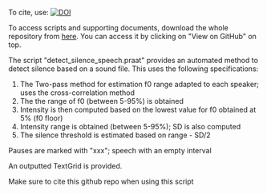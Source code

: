 To cite, use: [![DOI](https://zenodo.org/badge/515152882.svg)](https://zenodo.org/badge/latestdoi/515152882)

To access scripts and supporting documents, download the whole repository from [here](https://github.com/JalalAl-Tamimi/Praat-Silence-Detection). You can access it by clicking on "View on GitHub" on top.

The script "detect_silence_speech.praat" provides an automated method to detect silence based on a sound file. 
This uses the following specifications:
1. The Two-pass method for estimation f0 range adapted to each speaker; uses the cross-correlation method
2. The the range of f0 (between 5-95%) is obtained
3. Intensity is then computed based on the lowest value for f0 obtained at 5% (f0 floor)
4. Intensity range is obtained (between 5-95%); SD is also computed
5. The silence threshold is estimated based on range - SD/2

Pauses are marked with "xxx"; speech with an empty interval

An outputted TextGrid is provided.

Make sure to cite this github repo when using this script

